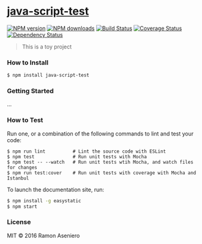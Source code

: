 # [java-script-test](https://github.com/Jairosolutions/java-script-test)

[![NPM version](http://img.shields.io/npm/v/java-script-test.svg?style=flat-square)](https://www.npmjs.com/package/java-script-test)
[![NPM downloads](http://img.shields.io/npm/dm/java-script-test.svg?style=flat-square)](https://www.npmjs.com/package/java-script-test)
[![Build Status](http://img.shields.io/travis/Jairosolutions/java-script-test/master.svg?style=flat-square)](https://travis-ci.org/Jairosolutions/java-script-test)
[![Coverage Status](https://img.shields.io/coveralls/Jairosolutions/java-script-test.svg?style=flat-square)](https://coveralls.io/Jairosolutions/java-script-test)
[![Dependency Status](http://img.shields.io/david/Jairosolutions/java-script-test.svg?style=flat-square)](https://david-dm.org/Jairosolutions/java-script-test)

> This is a toy project


### How to Install

```sh
$ npm install java-script-test
```

### Getting Started

...

### How to Test

Run one, or a combination of the following commands to lint and test your code:

```shell
$ npm run lint          # Lint the source code with ESLint
$ npm test              # Run unit tests with Mocha
$ npm test -- --watch   # Run unit tests wtih Mocha, and watch files for changes
$ npm run test:cover    # Run unit tests with coverage with Mocha and Istanbul
```

To launch the documentation site, run:

```sh
$ npm install -g easystatic
$ npm start
```

### License

MIT © 2016 Ramon Aseniero
